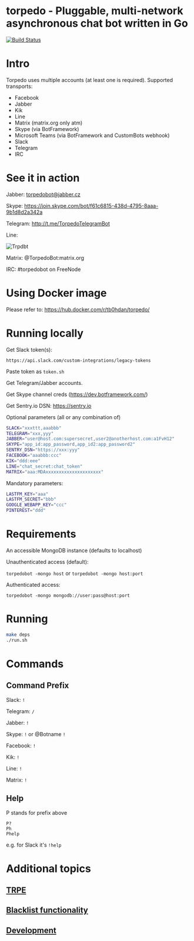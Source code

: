 torpedo - Pluggable, multi-network asynchronous chat bot written in Go
======

[![Build Status](https://api.travis-ci.org/tb0hdan/torpedo.svg?branch=master)](https://travis-ci.org/tb0hdan/torpedo)



# Intro

Torpedo uses multiple accounts (at least one is required). Supported transports:

- Facebook
- Jabber
- Kik
- Line
- Matrix (matrix.org only atm)
- Skype (via BotFramework)
- Microsoft Teams (via BotFramework and CustomBots webhook)
- Slack
- Telegram
- IRC

# See it in action

Jabber: torpedobot@jabber.cz

Skype: https://join.skype.com/bot/f61c6815-438d-4795-8aaa-9b1d8d2a342a

Telegram: http://t.me/TorpedoTelegramBot

Line:

![Trpdbt](https://raw.githubusercontent.com/tb0hdan/torpedo/master/doc/UDvNqA-29o.png)

Matrix: @TorpedoBot:matrix.org

IRC: #torpedobot on FreeNode



# Using Docker image

Please refer to: https://hub.docker.com/r/tb0hdan/torpedo/


# Running locally

Get Slack token(s):

`https://api.slack.com/custom-integrations/legacy-tokens`

Paste token as `token.sh`

Get Telegram/Jabber accounts.

Get Skype channel creds (https://dev.botframework.com/)

Get Sentry.io DSN: https://sentry.io

Optional parameters (all or any combination of)

```bash
SLACK="xxxttt,aaabbb"
TELEGRAM="xxx,yyy"
JABBER="user@host.com:supersecret,user2@anotherhost.com:a1FvH12"
SKYPE="app_id:app_password,app_id2:app_password2"
SENTRY_DSN="https://xxx:yyy"
FACEBOOK="aaabbb:ccc"
KIK="ddd:eee"
LINE="chat_secret:chat_token"
MATRIX="aaa:MDAxxxxxxxxxxxxxxxxxxxxx"
```


Mandatory parameters:


```bash
LASTFM_KEY="aaa"
LASTFM_SECRET="bbb"
GOOGLE_WEBAPP_KEY="ccc"
PINTEREST="ddd"
```

# Requirements

An accessible MongoDB instance (defaults to localhost)

Unauthenticated access (default):


`torpedobot -mongo host` or `torpedobot -mongo host:port`


Authenticated access:


`torpedobot -mongo mongodb://user:pass@host:port`



# Running

```bash
make deps
./run.sh
```

# Commands

## Command Prefix

Slack: `!`

Telegram: `/`

Jabber: `!`

Skype: `!` or @Botname `!`

Facebook: `!`

Kik: `!`

Line: `!`

Matrix: `!`

## Help

P stands for prefix above

```
P?
Ph
Phelp
```


e.g. for Slack it's `!help`

# Additional topics

## [TRPE](doc/TRPE.md)
## [Blacklist functionality](doc/BLACKLIST.md)
## [Development](doc/Development.md)
